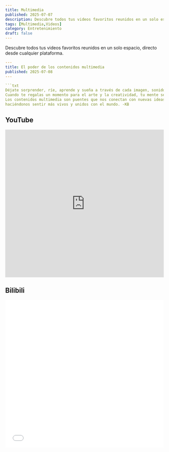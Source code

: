 ```yaml
---
title: Multimedia
published: 2025-07-07
description: Descubre todos tus videos favoritos reunidos en un solo espacio, directo desde cualquier plataforma.
tags: [Multimedia,Videos]
category: Entretenimiento
draft: false
---
```


Descubre todos tus videos favoritos reunidos en un solo espacio, directo desde cualquier plataforma.

```yaml
---
title: El poder de los contenidos multimedia
published: 2025-07-08
---

```txt
Déjate sorprender, ríe, aprende y sueña a través de cada imagen, sonido o historia.
Cuando te regalas un momento para el arte y la creatividad, tu mente se expande y tu alma sonríe.
Los contenidos multimedia son puentes que nos conectan con nuevas ideas, culturas y emociones,
haciéndonos sentir más vivos y unidos con el mundo. -KB
```

## YouTube

<iframe width="100%" height="468" src="https://www.youtube.com/embed/5gIf0_xpFPI?si=N1WTorLKL0uwLsU_" title="YouTube video player" frameborder="0" allow="accelerometer; autoplay; clipboard-write; encrypted-media; gyroscope; picture-in-picture; web-share" allowfullscreen></iframe>

## Bilibili

<iframe width="100%" height="468" src="//player.bilibili.com/player.html?bvid=BV1fK4y1s7Qf&p=1" scrolling="no" border="0" frameborder="no" framespacing="0" allowfullscreen="true"> </iframe>
